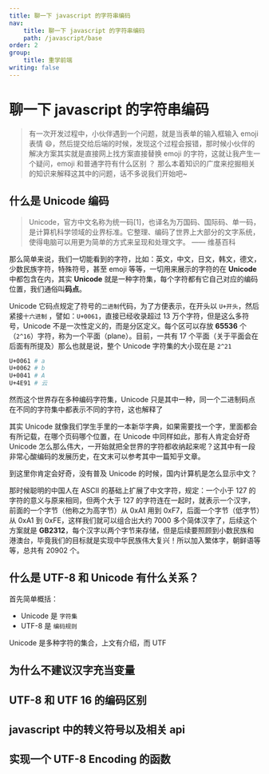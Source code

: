 ```yaml
---
title: 聊一下 javascript 的字符串编码
nav:
    title: 聊一下 javascript 的字符串编码
    path: /javascript/base
order: 2
group:
    title: 重学前端
writing: false
---
```


# 聊一下 javascript 的字符串编码

> 有一次开发过程中，小伙伴遇到一个问题，就是当表单的输入框输入 emoji 表情 😄，然后提交给后端的时候，发现这个过程会报错，那时候小伙伴的解决方案其实就是直接网上找方案直接替换 emoji 的字符，这就让我产生一个疑问，emoji 和普通字符有什么区别 ？ 那么本着知识的广度来挖掘相关的知识来解释这其中的问题，话不多说我们开始吧~

## 什么是 Unicode 编码

> Unicode，官方中文名称为统一码[1]，也译名为万国码、国际码、单一码，是计算机科学领域的业界标准。它整理、编码了世界上大部分的文字系统，使得电脑可以用更为简单的方式来呈现和处理文字。 —— 维基百科

那么简单来说，我们一切能看到的字符，比如：英文，中文，日文，韩文，德文，少数民族字符，特殊符号，甚至 emoji 等等，一切用来展示的字符的在 **Unicode** 中都包含在内，其实 **Unicode** 就是一种字符集，每个字符都有它自己对应的编码位置，我们通俗叫**码点**。

Unicode 它码点规定了符号的`二进制`代码，为了方便表示，在开头以 `U+开头`，然后紧接`十六进制` ，譬如：`U+0061`，直接已经收录超过 13 万个字符，但是这么多符号，Unicode 不是一次性定义的，而是分区定义。每个区可以存放 **65536** 个（`2^16`）字符，称为一个平面（plane）。目前，一共有 17 个平面（关于平面会在后面有所提及）那么也就是说，整个 Unicode 字符集的大小现在是 `2^21`

```bash
U+0061 # a
U+0062 # b
U+0041 # A
U+4E91 # 云
```

然而这个世界存在多种编码字符集，Unicode 只是其中一种，同一个二进制码点在不同的字符集中都表示不同的字符，这也解释了

其实 Unicode 就像我们学生手里的一本新华字典，如果需要找一个字，里面都会有所记载，在哪个页码哪个位置，在 Unicode 中同样如此，那有人肯定会好奇 Unicode 怎么那么伟大，一开始就把全世界的字符都收纳起来呢？这其中有一段非常心酸编码的发展历史，在文末可以参考其中一篇知乎文章。

到这里你肯定会好奇，没有普及 Unicode 的时候，国内计算机是怎么显示中文？

那时候聪明的中国人在 ASCII 的基础上扩展了中文字符，规定：一个小于 127 的字符的意义与原来相同，但两个大于 127 的字符连在一起时，就表示一个汉字，前面的一个字节（他称之为高字节）从 0xA1 用到 0xF7，后面一个字节（低字节）从 0xA1 到 0xFE，这样我们就可以组合出大约 7000 多个简体汉字了，后续这个方案就是 **GB2312**，每个汉字以两个字节来存储，但是后续要照顾到小数民族和港澳台，毕竟我们的目标就是实现中华民族伟大复兴！所以加入繁体字，朝鲜语等等，总共有 20902 个。

<!-- 扯一些题外话

80，90 年，国内少数人开始使用计算机办公，那时候计算机内存非常小、运算速度也较慢，保存中文字符会占用大量内存，且显示中文也会增大 CPU 负担，处理中文字符那时候就是一个棘手的问题，所以那时候就有专门处理汉字的硬件设备 —— 汉卡，正是因为这个硬件设备，成就了倪光南教授团队的联想式汉卡（目前联想公司的前身），还有史玉柱的巨人汉卡，当时雷军也仿制过汉卡，他们因为这些机遇挖到第一桶金，突然想起一句台词，成功者总是不约而同的配合着时代的需要~ -->

## 什么是 UTF-8 和 Unicode 有什么关系？

首先简单概括：

-   Unicode 是 `字符集`
-   UTF-8 是 `编码规则`

Unicode 是多种字符的集合，上文有介绍，而 UTF

## 为什么不建议汉字充当变量

## UTF-8 和 UTF 16 的编码区别

## javascript 中的转义符号以及相关 api

## 实现一个 UTF-8 Encoding 的函数
